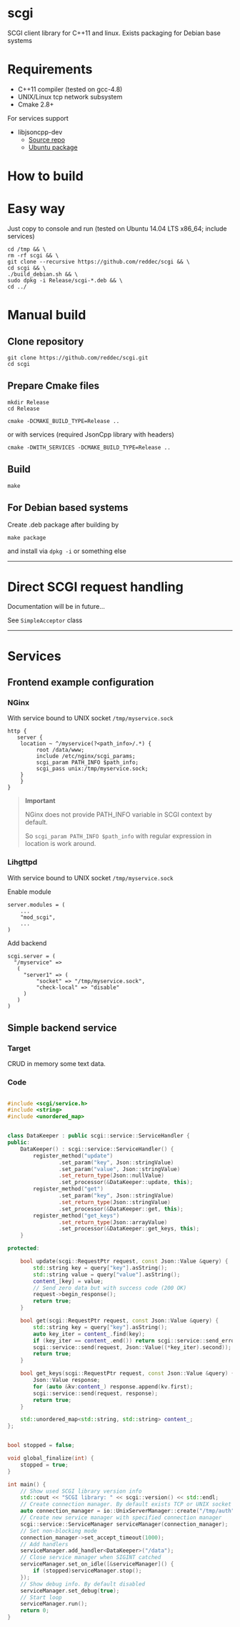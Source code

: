 # scgi
SCGI client library for C++11 and linux. Exists packaging for Debian base systems

# Requirements

* C++11 compiler (tested on gcc-4.8)
* UNIX/Linux tcp network subsystem
* Cmake 2.8+

For services support

* libjsoncpp-dev
  * [Source repo](https://github.com/open-source-parsers/jsoncpp) 
  * [Ubuntu package](http://packages.ubuntu.com/search?keywords=jsoncpp&searchon=names&suite=trusty&section=all)

# How to build

# Easy way

Just copy to console and run (tested on Ubuntu 14.04 LTS x86_64; include services)

```
cd /tmp && \
rm -rf scgi && \
git clone --recursive https://github.com/reddec/scgi && \
cd scgi && \
./build_debian.sh && \
sudo dpkg -i Release/scgi-*.deb && \
cd ../
```

# Manual build

## Clone repository

```
git clone https://github.com/reddec/scgi.git
cd scgi
```

## Prepare Cmake files

```
mkdir Release
cd Release
```

```
cmake -DCMAKE_BUILD_TYPE=Release ..
```

or with services (required JsonCpp library with headers)


```
cmake -DWITH_SERVICES -DCMAKE_BUILD_TYPE=Release ..
```

## Build

```
make
```

## For Debian based systems

Create .deb package after building by

```
make package
```

and install via `dpkg -i` or something else

************************

# Direct SCGI request handling

Documentation will be in future...

See `SimpleAcceptor` class

************************

# Services


## Frontend example configuration

### NGinx

With service bound to UNIX socket `/tmp/myservice.sock`

```
http {
   server {
	location ~ ^/myservice(?<path_info>/.*) { 
         root /data/www;
         include /etc/nginx/scgi_params;
         scgi_param PATH_INFO $path_info; 
         scgi_pass unix:/tmp/myservice.sock;
	}
    }
}
```

> **Important**
>
> NGinx does not provide PATH_INFO variable in SCGI context by default.
> 
> So `scgi_param PATH_INFO $path_info` with regular expression in location is work around.

### Lihgttpd

With service bound to UNIX socket `/tmp/myservice.sock`

Enable module

```
server.modules = (
	...
    "mod_scgi",
    ...
)
```

Add backend

```
scgi.server = (
  "/myservice" =>
   ( 
     "server1" => (
         "socket" => "/tmp/myservice.sock",
         "check-local" => "disable"
     )
   )
)
```

## Simple backend service

### Target

CRUD in memory some text data.


### Code


```c++

#include <scgi/service.h>
#include <string>
#include <unordered_map>


class DataKeeper : public scgi::service::ServiceHandler {
public:
    DataKeeper() : scgi::service::ServiceHandler() {
        register_method("update")
                .set_param("key", Json::stringValue)
                .set_param("value", Json::stringValue)
                .set_return_type(Json::nullValue)
                .set_processor(&DataKeeper::update, this);
        register_method("get")
                .set_param("key", Json::stringValue)
                .set_return_type(Json::stringValue)
                .set_processor(&DataKeeper::get, this);
        register_method("get_keys")
                .set_return_type(Json::arrayValue)
                .set_processor(&DataKeeper::get_keys, this);
    }

protected:

    bool update(scgi::RequestPtr request, const Json::Value &query) {
        std::string key = query["key"].asString();
        std::string value = query["value"].asString();
        content_[key] = value;
        // Send zero data but with success code (200 OK)
        request->begin_response();
        return true;
    }

    bool get(scgi::RequestPtr request, const Json::Value &query) {
        std::string key = query["key"].asString();
        auto key_iter = content_.find(key);
        if (key_iter == content_.end()) return scgi::service::send_error(request, "Key not found");
        scgi::service::send(request, Json::Value((*key_iter).second));
        return true;
    }

    bool get_keys(scgi::RequestPtr request, const Json::Value &query) {
        Json::Value response;
        for (auto &kv:content_) response.append(kv.first);
        scgi::service::send(request, response);
        return true;
    }

    std::unordered_map<std::string, std::string> content_;
};


bool stopped = false;

void global_finalize(int) {
    stopped = true;
}

int main() {
    // Show used SCGI library version info
    std::cout << "SCGI library: " << scgi::version() << std::endl;
    // Create connection manager. By default exists TCP or UNIX socket connection manager
    auto connection_manager = io::UnixServerManager::create("/tmp/auth");
    // Create new service manager with specified connection manager
    scgi::service::ServiceManager serviceManager(connection_manager);
    // Set non-blocking mode
    connection_manager->set_accept_timeout(1000);
    // Add handlers
    serviceManager.add_handler<DataKeeper>("/data");
    // Close service manager when SIGINT catched
    serviceManager.set_on_idle([&serviceManager]() {
        if (stopped)serviceManager.stop();
    });
    // Show debug info. By default disabled
    serviceManager.set_debug(true);
    // Start loop
    serviceManager.run();
    return 0;
}

```
